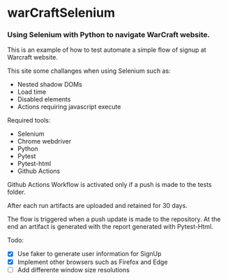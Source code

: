 # warCraftSelenium

### Using Selenium with Python to navigate WarCraft website. 

This is an example of how to test automate a simple flow of signup at Warcraft website. 

This site some challanges when using Selenium such as:
- Nested shadow DOMs
- Load time
- Disabled elements
- Actions requiring javascript execute

Required tools:
- Selenium
- Chrome webdriver
- Python
- Pytest
- Pytest-html
- Github Actions

Github Actions Workflow is activated only if a push is made to the tests folder. 

After each run artifacts are uploaded and retained for 30 days. 

The flow is triggered when a push update is made to the repository. At the end an artifact is generated with the report generated with Pytest-Html.

Todo:
- [x] Use faker to generate user information for SignUp
- [x] Implement other browsers such as Firefox and Edge
- [ ] Add differente window size resolutions
